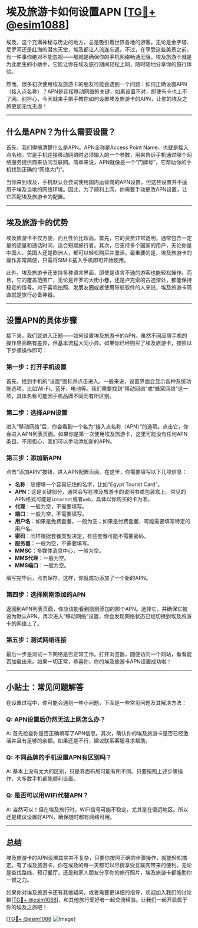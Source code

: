 # 埃及旅游卡如何设置APN [[TG💪+ @esim1088](https://t.me/s/esim1088)]

埃及，这个充满神秘与历史的地方，总是吸引着世界各地的游客。无论是金字塔、尼罗河还是红海的潜水天堂，埃及都让人流连忘返。不过，在享受这些美景之前，有一件事你绝对不能忽视——那就是确保你的手机网络畅通无阻。埃及旅游卡就是为此而生的小助手，它能让你在埃及旅行期间轻松上网，随时随地分享你的旅行体验。

然而，很多初次使用埃及旅游卡的朋友可能会遇到一个问题：如何正确设置APN（接入点名称）？APN是连接移动网络的关键，如果设置不对，即使有卡也上不了网。别担心，今天就来手把手教你如何设置埃及旅游卡的APN，让你的埃及之旅更加无忧无虑！

---

## 什么是APN？为什么需要设置？

首先，我们得搞清楚什么是APN。APN全称是Access Point Name，也就是接入点名称。它是手机连接移动网络时必须输入的一个参数，用来告诉手机通过哪个网络服务提供商来访问互联网。简单来说，APN就像是一个“门牌号”，它帮助你的手机找到正确的“网络大门”。

当你来到埃及，手机默认会尝试使用国内运营商的APN设置，但这些设置并不适用于埃及当地的网络环境。因此，为了顺利上网，你需要手动更改APN设置，让它匹配埃及旅游卡的配置。

---

## 埃及旅游卡的优势

埃及旅游卡不仅方便，而且性价比超高。首先，它的资费非常透明，通常包含一定量的流量和通话时间，适合短期旅行者。其次，它支持多个国家的用户，无论你是中国人、美国人还是欧洲人，都可以轻松购买并激活。最重要的是，埃及旅游卡的操作非常简便，只需将SIM卡插入手机即可开始使用。

此外，埃及旅游卡还支持多种语言界面，即使是语言不通的游客也能轻松操作。而且，它的覆盖范围广，无论是开罗的大街小巷，还是卢克索的古迹深处，都能保持稳定的信号。对于喜欢拍照、发朋友圈或者使用导航软件的人来说，埃及旅游卡简直就是旅行必备神器。

---

## 设置APN的具体步骤

接下来，我们就进入正题——如何设置埃及旅游卡的APN。虽然不同品牌手机的操作界面略有差异，但基本流程大同小异。如果你已经购买了埃及旅游卡，按照以下步骤操作即可：

### **第一步：打开手机设置**

首先，找到手机的“设置”图标并点击进入。一般来说，设置界面会显示各种系统功能选项，比如Wi-Fi、蓝牙、电池等。我们需要找到“移动网络”或“蜂窝网络”这一项，具体名称可能因手机品牌不同而有所区别。

### **第二步：选择APN设置**

进入“移动网络”后，你会看到一个名为“接入点名称（APN）”的选项。点击它，你会进入APN列表页面。如果你是第一次使用埃及旅游卡，这里可能没有任何APN条目。不用担心，我们可以手动添加新的APN。

### **第三步：添加新APN**

点击“添加APN”按钮，进入APN配置页面。在这里，你需要填写以下几项信息：

- **名称**：随便填一个容易记住的名字，比如“Egypt Tourist Card”。
- **APN**：这是关键部分，通常会写在埃及旅游卡的说明书或包装盒上。常见的APN格式可能是`internet`或者`web`，具体以你购买的卡为准。
- **代理**：一般为空，不需要填写。
- **端口**：一般为空，不需要填写。
- **用户名**：如果是免费套餐，一般为空；如果是付费套餐，可能需要填写特定的用户名。
- **密码**：同样根据套餐类型决定，有些套餐可能不需要密码。
- **服务器**：一般为空，不需要填写。
- **MMSC**：多媒体消息中心，一般为空。
- **MMS代理**：一般为空。
- **MMS端口**：一般为空。

填写完毕后，点击保存。这样，你就成功添加了一个新的APN。

### **第四步：选择刚刚添加的APN**

返回到APN列表页面，你应该能看到刚刚添加的那个APN。选择它，并确保它被设为默认APN。再次进入“移动网络”设置，你会发现网络状态已经切换到埃及旅游卡的网络上了。

### **第五步：测试网络连接**

最后一步是测试一下网络是否正常工作。打开浏览器，随便访问一个网站，看看能否加载出来。如果一切正常，恭喜你，你的埃及旅游卡APN设置成功啦！

---

## 小贴士：常见问题解答

在设置过程中，你可能会遇到一些小问题，下面是一些常见问题及其解决方法：

### **Q: APN设置后仍然无法上网怎么办？**
A: 首先检查你是否正确填写了APN信息。其次，确认你的埃及旅游卡是否已经激活并且有足够的余额。如果还是不行，建议联系客服寻求帮助。

### **Q: 不同品牌的手机设置APN有区别吗？**
A: 基本上没有太大的区别，只是界面布局可能有所不同。只要按照上述步骤操作，大多数手机都能顺利设置。

### **Q: 是否可以用WiFi代替APN？**
A: 当然可以！但在埃及旅行时，WiFi信号可能不稳定，尤其是在偏远地区。所以还是建议设置好APN，确保随时都有网络可用。

---

## 总结

埃及旅游卡的APN设置其实并不复杂，只要你按照正确的步骤操作，就能轻松搞定。有了埃及旅游卡，你在埃及的每一天都可以尽情享受互联网带来的便利。无论是查找路线、预订餐厅，还是和家人朋友分享你的旅行照片，埃及旅游卡都能助你一臂之力。

如果你对埃及旅游卡还有其他疑问，或者需要更详细的指导，欢迎加入我们的讨论群[[TG💪+ @esim1088](https://t.me/s/esim1088)]，和其他旅行爱好者一起交流经验。让我们一起开启属于你的埃及之旅吧！

[[TG💪+ @esim1088](https://t.me/s/esim1088) ![Image](https://i.postimg.cc/4NQfJmqS/Snipaste-2025-05-13-00-14-12.png)]